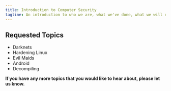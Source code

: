 ```yaml
---
title: Introduction to Computer Security
tagline: An introduction to who we are, what we've done, what we will do, and what we are about.
---
```


## Requested Topics

 * Darknets
 * Hardening Linux
 * Evil Maids
 * Android
 * Decompiling

**If you have any more topics that you would like to hear about, please let us know.**
